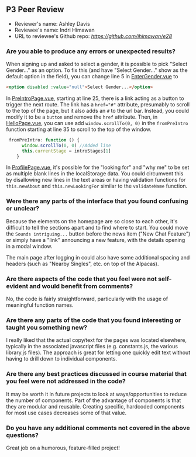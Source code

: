 ## P3 Peer Review

- Reviewer's name: Ashley Davis
- Reviewee's name: Indri Himawan
- URL to reviewee's Github repo: _<https://github.com/ihimawan/e28>_

### Are you able to produce any errors or unexpected results?

When signing up and asked to select a gender, it is possible to pick "Select Gender..." as an option.
To fix this (and have "Select Gender..." show as the default option in the field), you can change line 5 in [EnterGender.vue](https://github.com/ihimawan/e28/blob/master/p3/src/components/HomePage/HelloPage/IntroPage/EnterGender/EnterGender.vue) to

```html
<option disabled :value="null">Select Gender...</option>
```

In [PreIntroPage.vue](https://github.com/ihimawan/e28/blob/master/p3/src/components/HomePage/HelloPage/PreIntroPage/PreIntroPage.vue#L20), starting at line 25, there is a link acting as a button to trigger the next route. The link has a `href="#"` attribute, presumably to scroll to the top of the page, but it also adds an `#` to the url bar. Instead, you could modify it to be a `button` and remove the `href` attribute. Then, in [HelloPage.vue](https://github.com/ihimawan/e28/blob/master/p3/src/components/HomePage/HelloPage/HelloPage.vue), you can use add `window.scrollTo(0, 0)` in the `fromPreIntro` function starting at line 35 to scroll to the top of the window.

```javascript
 fromPreIntro: function () {
      window.scrollTo(0, 0) //Added line
      this.currentStage = introStages[1]
    }
```

In [ProfilePage.vue](https://github.com/ihimawan/e28/blob/master/p3/src/components/HomePage/MainPage/ProfilePage/ProfilePage.vue), it's possible for the "looking for" and "why me" to be set as multiple blank lines in the localStorage data. You could circumvent this by disallowing new lines in the text areas or having validation functions for `this.newAbout` and `this.newLookingFor` similar to the `validateName` function.

### Were there any parts of the interface that you found confusing or unclear?


Because the elements on the homepage are so close to each other, it's difficult to tell the sections apart and to find where to start. You could move the `Sounds intriguing...` button before the news item ("New Chat Feature") or simply have a "link" announcing a new feature, with the details opening in a modal window. 

The main page after logging in could also have some additional spacing and headers (such as "Nearby Singles", etc. on top of the Alpacas).

### Are there aspects of the code that you feel were not self-evident and would benefit from comments?

No, the code is fairly straightforward, particularly with the usage of meaningful function names.

### Are there any parts of the code that you found interesting or taught you something new?

I really liked that the actual copy/text for the pages was located elsewhere, typically in the associated javascript files (e.g. constants.js, the various library.js files). The approach is great for letting one quickly edit text without having to drill down to individual components. 

### Are there any best practices discussed in course material that you feel were not addressed in the code?

It may be worth it in future projects to look at ways/opportunities to reduce the number of components. Part of the advantage of components is that they are modular and reusable. Creating specific, hardcoded components for most use cases decreases some of that value. 

### Do you have any additional comments not covered in the above questions?

Great job on a humorous, feature-filled project! 

